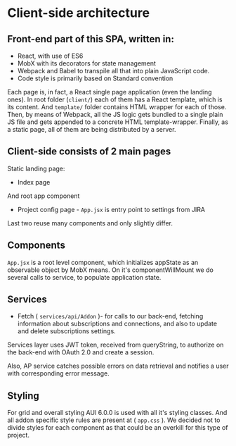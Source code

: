 # Client-side architecture

## Front-end part of this SPA, written in:
* React, with use of ES6
* MobX with its decorators for state management
* Webpack and Babel to transpile all that into plain JavaScript code.
* Code style is primarily based on Standard convention

Each page is, in fact, a React single page application (even the landing ones). In root folder (`client/`) each of them has a React template, which is its content. And `template/` folder contains HTML wrapper for each of those. Then, by means of Webpack, all the JS logic gets bundled to a single plain JS file and gets appended to a concrete HTML template-wrapper. Finally, as a static page, all of them are being distributed by a server.

## Client-side consists of 2 main pages
Static landing page:
* Index page

And root app component
* Project config page - `App.jsx` is entry point to settings from JIRA

Last two reuse many components and only slightly differ.

## Components
`App.jsx` is a root level component, which initializes appState as an observable object by MobX means. On it's componentWillMount we do several calls to service, to populate application state.

## Services
* Fetch ( `services/api/Addon` )- for calls to our back-end, fetching information about subscriptions and connections, and also to update and delete subscriptions settings.

Services layer uses JWT token, received from queryString, to authorize on the back-end with OAuth 2.0 and create a session.

Also, AP service catches possible errors on data retrieval and notifies a user with corresponding error message.

## Styling
For grid and overall styling AUI 6.0.0 is used with all it's styling classes. And all addon specific style rules are present at ( `app.css` ). We decided not to divide styles for each component as that could be an overkill for this type of project.
